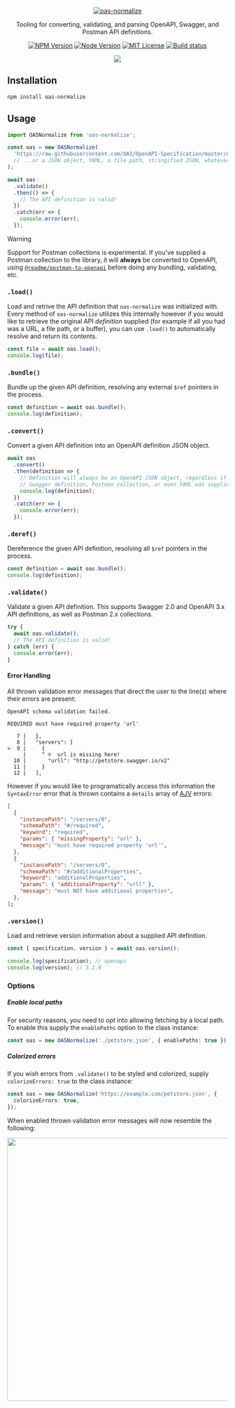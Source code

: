 <p align="center">
  <a href="https://npm.im/oas-normalize">
    <img src="https://user-images.githubusercontent.com/33762/200434622-23946869-1965-46f8-8deb-f284b8d0b92c.png" alt="oas-normalize" />
  </a>
</p>

<p align="center">
  Tooling for converting, validating, and parsing OpenAPI, Swagger, and Postman API definitions.
</p>

<p align="center">
  <a href="https://npm.im/oas-normalize"><img src="https://img.shields.io/npm/v/oas-normalize?style=for-the-badge" alt="NPM Version"></a>
  <a href="https://npm.im/oas-normalize"><img src="https://img.shields.io/node/v/oas-normalize?style=for-the-badge" alt="Node Version"></a>
  <a href="https://npm.im/oas-normalize"><img src="https://img.shields.io/npm/l/oas-normalize?style=for-the-badge" alt="MIT License"></a>
  <a href="https://github.com/readmeio/oas/tree/main/packages/oas-normalize"><img src="https://img.shields.io/github/actions/workflow/status/readmeio/oas/ci.yml?branch=main&style=for-the-badge" alt="Build status"></a>
</p>

<p align="center">
  <a href="https://readme.com"><img src="https://raw.githubusercontent.com/readmeio/.github/main/oss-badge.svg" /></a>
</p>

## Installation

```bash
npm install oas-normalize
```

## Usage

```ts
import OASNormalize from 'oas-normalize';

const oas = new OASNormalize(
  'https://raw.githubusercontent.com/OAI/OpenAPI-Specification/master/examples/v3.0/petstore-expanded.yaml',
  // ...or a JSON object, YAML, a file path, stringified JSON, whatever you have.
);

await oas
  .validate()
  .then(() => {
    // The API definition is valid!
  })
  .catch(err => {
    console.error(err);
  });
```

> [!WARNING]
> Support for Postman collections is experimental. If you've supplied a Postman collection to the library, it will **always** be converted to OpenAPI, using [`@readme/postman-to-openapi`](https://npm.im/@readme/postman-to-openapi) before doing any bundling, validating, etc.

### `.load()`

Load and retrive the API definition that `oas-normalize` was initialized with. Every method of `oas-normalize` utilizes this internally however if you would like to retrieve the original API _definition_ supplied (for example if all you had was a URL, a file path, or a buffer), you can use `.load()` to automatically resolve and return its contents.

```ts
const file = await oas.load();
console.log(file);
```

### `.bundle()`

Bundle up the given API definition, resolving any external `$ref` pointers in the process.

```ts
const definition = await oas.bundle();
console.log(definition);
```

### `.convert()`

Convert a given API definition into an OpenAPI definition JSON object.

```ts
await oas
  .convert()
  .then(definition => {
    // Definition will always be an OpenAPI JSON object, regardless if a
    // Swagger definition, Postman collection, or even YAML was supplied.
    console.log(definition);
  })
  .catch(err => {
    console.error(err);
  });
```

### `.deref()`

Dereference the given API definition, resolving all `$ref` pointers in the process.

```ts
const definition = await oas.bundle();
console.log(definition);
```

### `.validate()`

Validate a given API definition. This supports Swagger 2.0 and OpenAPI 3.x API definitions, as well as Postman 2.x collections.

```ts
try {
  await oas.validate();
  // The API definition is valid!
} catch (err) {
  console.error(err);
}
```

#### Error Handling

All thrown validation error messages that direct the user to the line(s) where their errors are present:

```
OpenAPI schema validation failed.

REQUIRED must have required property 'url'

   7 |   },
   8 |   "servers": [
>  9 |     {
     |     ^ ☹️  url is missing here!
  10 |       "urll": "http://petstore.swagger.io/v2"
  11 |     }
  12 |   ],
```

However if you would like to programatically access this information the `SyntaxError` error that is thrown contains a `details` array of [AJV](https://npm.im/ajv) errors:

```json
[
  {
    "instancePath": "/servers/0",
    "schemaPath": "#/required",
    "keyword": "required",
    "params": { "missingProperty": "url" },
    "message": "must have required property 'url'",
  },
  {
    "instancePath": "/servers/0",
    "schemaPath": "#/additionalProperties",
    "keyword": "additionalProperties",
    "params": { "additionalProperty": "urll" },
    "message": "must NOT have additional properties",
  },
];
```

### `.version()`

Load and retrieve version information about a supplied API definition.

```ts
const { specification, version } = await oas.version();

console.log(specification); // openapi
console.log(version); // 3.1.0
```

### Options

##### Enable local paths

For security reasons, you need to opt into allowing fetching by a local path. To enable this supply the `enablePaths` option to the class instance:

```ts
const oas = new OASNormalize('./petstore.json', { enablePaths: true });
```

##### Colorized errors

If you wish errors from `.validate()` to be styled and colorized, supply `colorizeErrors: true` to the class instance:

```ts
const oas = new OASNormalize('https://example.com/petstore.json', {
  colorizeErrors: true,
});
```

When enabled thrown validation error messages will now resemble the following:

<img src="https://user-images.githubusercontent.com/33762/137796648-7e1157c2-cee4-466e-9129-dd2a743dd163.png" width="600" />

